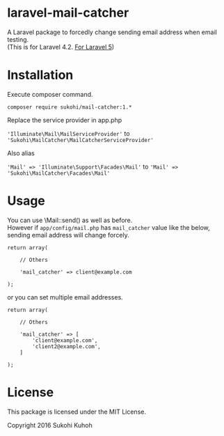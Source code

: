 # laravel-mail-catcher
A Laravel package to forcedly change sending email address when email testing.  
(This is for Laravel 4.2. [For Laravel 5](https://github.com/SUKOHI/laravel-mail-catcher))

# Installation

Execute composer command.

    composer require sukohi/mail-catcher:1.*

Replace the service provider in app.php

`'Illuminate\Mail\MailServiceProvider'` to `'Sukohi\MailCatcher\MailCatcherServiceProvider'`

Also alias

`'Mail' => 'Illuminate\Support\Facades\Mail'` to `'Mail' => 'Sukohi\MailCatcher\Facades\Mail'`

# Usage

You can use \Mail::send() as well as before.  
However if `app/config/mail.php` has `mail_catcher` value like the below, sending email address will change forcely.

    return array(
    
        // Others
    
        'mail_catcher' => client@example.com
    
    );
    
or you can set multiple email addresses.
    
    return array(
    
        // Others
    
        'mail_catcher' => [
            'client@example.com',
            'client2@example.com',
        ]
    
    );
    
# License

This package is licensed under the MIT License.

Copyright 2016 Sukohi Kuhoh
